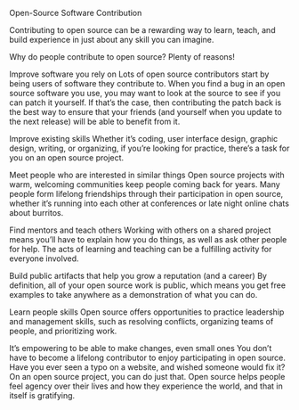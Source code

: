 Open-Source Software Contribution

Contributing to open source can be a rewarding way to learn, teach, and build experience in just about any skill you can imagine.

Why do people contribute to open source? Plenty of reasons!

Improve software you rely on
Lots of open source contributors start by being users of software they contribute to. When you find a bug in an open source software you use, you may want to look at the source to see if you can patch it yourself. If that’s the case, then contributing the patch back is the best way to ensure that your friends (and yourself when you update to the next release) will be able to benefit from it.

Improve existing skills
Whether it’s coding, user interface design, graphic design, writing, or organizing, if you’re looking for practice, there’s a task for you on an open source project.

Meet people who are interested in similar things
Open source projects with warm, welcoming communities keep people coming back for years. Many people form lifelong friendships through their participation in open source, whether it’s running into each other at conferences or late night online chats about burritos.

Find mentors and teach others
Working with others on a shared project means you’ll have to explain how you do things, as well as ask other people for help. The acts of learning and teaching can be a fulfilling activity for everyone involved.

Build public artifacts that help you grow a reputation (and a career)
By definition, all of your open source work is public, which means you get free examples to take anywhere as a demonstration of what you can do.

Learn people skills
Open source offers opportunities to practice leadership and management skills, such as resolving conflicts, organizing teams of people, and prioritizing work.

It’s empowering to be able to make changes, even small ones
You don’t have to become a lifelong contributor to enjoy participating in open source. Have you ever seen a typo on a website, and wished someone would fix it? On an open source project, you can do just that. Open source helps people feel agency over their lives and how they experience the world, and that in itself is gratifying.

